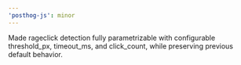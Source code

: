 ```yaml
---
'posthog-js': minor
---
```


Made rageclick detection fully parametrizable with configurable threshold_px, timeout_ms, and click_count, while preserving previous default behavior.
